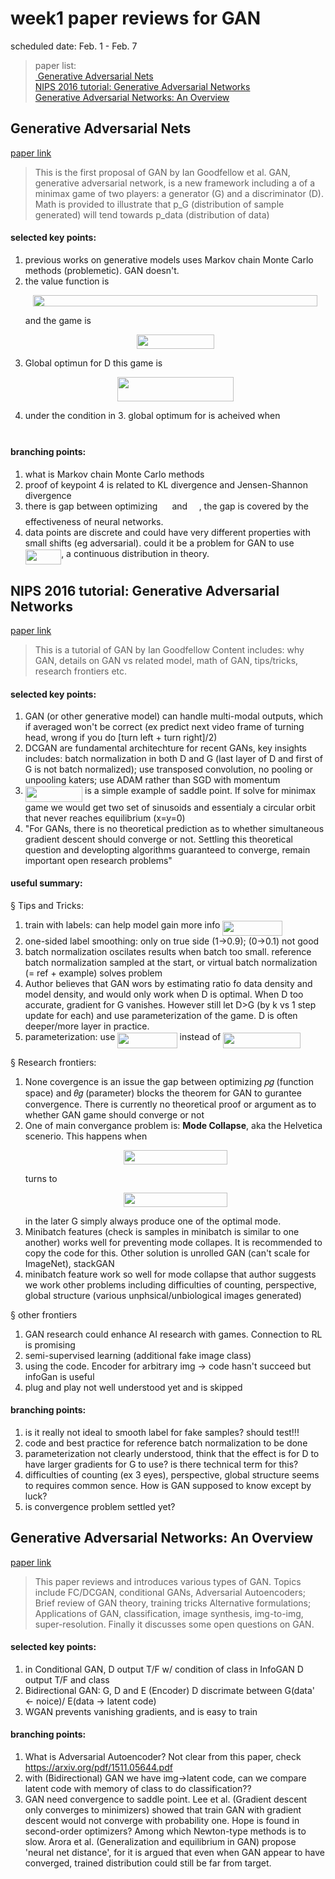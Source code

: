 
# week1 paper reviews for GAN
scheduled date: Feb. 1 - Feb. 7    

> paper list:  
[ Generative Adversarial Nets ](#Generative-Adversarial-Nets)  
[NIPS 2016 tutorial: Generative Adversarial Networks](#NIPS-2016-tutorial-Generative-Adversarial-Networks)  
[Generative Adversarial Networks: An Overview ](#Generative-Adversarial-Networks-An-Overview)  


## Generative Adversarial Nets     
[paper link](https://arxiv.org/abs/1406.2661)

> This is the first proposal of GAN by Ian Goodfellow et al. 
> GAN, generative adversarial network, is a new framework including a of a minimax game of two players: a generator (G) and a discriminator (D). 
> Math is provided to illustrate that p_G (distribution of sample generated) will tend towards p_data (distribution of data)

#### selected key points:
1. previous works on generative models uses Markov chain Monte Carlo methods (problemetic). GAN doesn't.
2. the value function is <p align="center"><img src="/doc/week01/tex/13aed6a8e67d831b164d183c852a7ae5.svg?invert_in_darkmode&sanitize=true" align=middle width=454.93576095pt height=18.17354385pt/></p> and the game is <p align="center"><img src="/doc/week01/tex/eee58ae08fc4112f8c8c041ef77899ed.svg?invert_in_darkmode&sanitize=true" align=middle width=123.79459784999999pt height=22.931502pt/></p>
3. Global optimun for D this game is <p align="center"><img src="/doc/week01/tex/5a47a14be8ab8056045b018a263e9556.svg?invert_in_darkmode&sanitize=true" align=middle width=186.26920785pt height=39.428498999999995pt/></p> 
4. under the condition in 3. global optimum for is acheived when <img src="/doc/week01/tex/2e67499e7826e2612a2cd14ece14eae9.svg?invert_in_darkmode&sanitize=true" align=middle width=72.17626349999998pt height=14.15524440000002pt/>
#### branching points:
1. what is Markov chain Monte Carlo methods 
2. proof of keypoint 4 is related to KL divergence and Jensen-Shannon divergence
3. there is gap between optimizing <img src="/doc/week01/tex/c792a6f8388d7a9d1305e9cbd7aabed2.svg?invert_in_darkmode&sanitize=true" align=middle width=15.09653639999999pt height=14.15524440000002pt/> and <img src="/doc/week01/tex/442b66a193e68f9acbebdc7d3d04a580.svg?invert_in_darkmode&sanitize=true" align=middle width=14.54286239999999pt height=22.831056599999986pt/>, the gap is covered by the effectiveness of neural networks.
4. data points are discrete and could have very different properties with small shifts (eg adversarial). could it be a problem for GAN to use <img src="/doc/week01/tex/a8b88154842060731b33a4a01984e7fd.svg?invert_in_darkmode&sanitize=true" align=middle width=57.34250939999999pt height=24.65753399999998pt/>, a continuous distribution in theory.

## NIPS 2016 tutorial: Generative Adversarial Networks 
[paper link](https://arxiv.org/pdf/1701.00160.pdf)
> This is a tutorial of GAN by Ian Goodfellow
> Content includes: why GAN, details on GAN vs related model, math of GAN, tips/tricks, research frontiers etc.

#### selected key points:
1. GAN (or other generative model) can handle multi-modal outputs, which if averaged won't be correct (ex predict next video frame of turning head, wrong if you do [turn left + turn right]/2)
2. DCGAN are fundamental architechture for recent GANs, key insights includes: batch normalization in both D and G (last layer of D and first of G is not batch normalized); use transposed convolution, no pooling or unpooling katers; use ADAM rather than SGD with momentum  
3. <img src="/doc/week01/tex/4d2791386c95386ce91fa568e0e38dcb.svg?invert_in_darkmode&sanitize=true" align=middle width=91.33938494999998pt height=24.65753399999998pt/> is a simple example of saddle point. If solve for minimax game we would get two set of sinusoids and essentialy a circular orbit that never reaches equilibrium (x=y=0) 
4. "For GANs, there is no theoretical prediction as to whether simultaneous gradient descent should converge or not. Settling this theoretical question and developting algorithms guaranteed to converge, remain important open research problems"

#### useful summary:
§ Tips and Tricks: 
1. train with labels: can help model gain more info  <img src="/doc/week01/tex/141e64b7091b33a92d538be07e0f1e3f.svg?invert_in_darkmode&sanitize=true" align=middle width=95.34154739999998pt height=24.65753399999998pt/>
2. one-sided label smoothing: only on true side (1->0.9); (0->0.1) not good  
3. batch normalization oscilates results when batch too small. reference batch normalization sampled at the start, or virtual batch normalization (= ref + example) solves problem  
4. Author believes that GAN wors by estimating ratio fo data density and model density, and would only work when D is optimal. When D too accurate, gradient for G vanishes. However still let D>G (by k vs 1 step update for each) and use parameterization of the game. D is often deeper/more layer in practice.   
5. parameterization: use <img src="/doc/week01/tex/141e64b7091b33a92d538be07e0f1e3f.svg?invert_in_darkmode&sanitize=true" align=middle width=95.34154739999998pt height=24.65753399999998pt/> instead of <img src="/doc/week01/tex/93e7703ad507269d13c05e707bca0105.svg?invert_in_darkmode&sanitize=true" align=middle width=123.65194709999999pt height=24.65753399999998pt/>    

§ Research frontiers:  
1. None covergence is an issue the gap between optimizing 𝑝𝑔 (function space) and 𝜃𝑔 (parameter) blocks the theorem for GAN to gurantee convergence. There is currently no theoretical proof or argument as to whether GAN game should converge or not  
2. One of main convergance problem is: **Mode Collapse**, aka the Helvetica scenerio. This happens when <p align="center"><img src="/doc/week01/tex/e88d5bbf53a01c696fba7884c38aad4e.svg?invert_in_darkmode&sanitize=true" align=middle width=166.1939598pt height=22.931502pt/></p> turns to <p align="center"><img src="/doc/week01/tex/89f6a308e37ba2a1e208c4cc66ae4e7f.svg?invert_in_darkmode&sanitize=true" align=middle width=166.1939598pt height=22.931502pt/></p> in the later G simply always produce one of the optimal mode.  
3. Minibatch features (check is samples in minibatch is similar to one another) works well for preventing mode collapes. It is recommended to copy the code for this. Other solution is unrolled GAN (can't scale for ImageNet), stackGAN  
4. minibatch feature work so well for mode collapse that author suggests we work other problems including difficulties of counting, perspective, global structure (various unphsical/unbiological images generated)   

§ other frontiers  
1. GAN research could enhance AI research with games. Connection to RL is promising  
2. semi-supervised learning (additional fake image class)  
3. using the code. Encoder for arbitrary img -> code hasn't succeed but infoGan is useful  
4. plug and play not well understood yet and is skipped  

#### branching points:
1. is it really not ideal to smooth label for fake samples? should test!!!
2. code and best practice for reference batch normalization to be done
3. parameterization not clearly understood, think that the effect is for D to have larger gradients for G to use? is there technical term for this?
4. difficulties of counting (ex 3 eyes), perspective, global structure seems to requires common sence. How is GAN supposed to know except by luck?
5. is convergence problem settled yet?



## Generative Adversarial Networks: An Overview 
[paper link]( https://arxiv.org/pdf/1710.07035.pdf)
>This paper reviews and introduces various types of GAN.
>Topics include FC/DCGAN, conditional GANs, Adversarial Autoencoders; 
>Brief review of GAN theory, training tricks Alternative formulations; Applications of GAN, classification, image synthesis, img-to-img, super-resolution. 
>Finally it discusses some open questions on GAN. 

#### selected key points:
1.  in Conditional GAN, D output T/F w/ condition of class
in InfoGAN D output T/F and class
2. Bidirectional GAN: G, D and E (Encoder)
    D discrimate between G(data' <- noice)/ E(data -> latent code)
3. WGAN prevents vanishing gradients, and is easy to train

#### branching points:
1. What is Adversarial Autoencoder? Not clear from this paper, check https://arxiv.org/pdf/1511.05644.pdf
2. with (Bidirectional) GAN we have img->latent code, can we compare latent code with memory of class to do classification??
3. GAN need convergence to saddle point. Lee et al. (Gradient descent only converges to minimizers) showed that train GAN with gradient descent would not converge with probability one. Hope is found in second-order optimizers? Among which Newton-type methods is to slow. Arora et al. (Generalization and equilibrium in GAN) propose 'neural net distance', for it is argued that even when GAN appear to have converged, trained distribution could still be far from target.